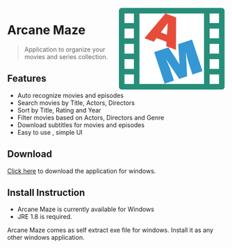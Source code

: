 <img src="icon.png" align="right" />

# Arcane Maze 
> Application to organize your movies and series collection.

## Features
- Auto recognize movies and episodes
- Search movies by Title, Actors, Directors
- Sort by Title, Rating and Year
- Filter movies based on Actors, Directors and Genre 
- Download subtitles for movies and episodes
- Easy to use , simple UI

## Download

[Click here](http://arcanemaze.com) to download the application for windows.

## Install Instruction 
- Arcane Maze is currently available for Windows
- JRE 1.8 is required.

Arcane Maze comes as self extract exe file for windows.
Install it as any other windows application.
